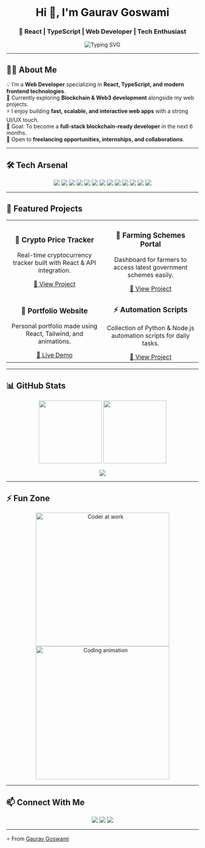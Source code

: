 <!-- Header with cool typing effect -->
<h1 align="center">Hi 👋, I'm Gaurav Goswami</h1>
<h3 align="center">🚀 React | TypeScript | Web Developer | Tech Enthusiast</h3>

<p align="center">
  <img src="https://readme-typing-svg.herokuapp.com?font=Fira+Code&size=22&pause=1000&color=0EF7D3&center=true&vCenter=true&width=600&lines=Frontend+Developer;React+%26+TypeScript+Specialist;Open+Source+Contributor;Building+Modern+Web+Applications" alt="Typing SVG" />
</p>

---

## 👨‍💻 About Me  
💡 I’m a **Web Developer** specializing in **React, TypeScript, and modern frontend technologies**.  
🌱 Currently exploring **Blockchain & Web3 development** alongside my web projects.  
⚡ I enjoy building **fast, scalable, and interactive web apps** with a strong UI/UX touch.  
🎯 Goal: To become a **full-stack blockchain-ready developer** in the next 6 months.  
💼 Open to **freelancing opportunities, internships, and collaborations**.  

---

## 🛠️ Tech Arsenal  
<p align="center">
  <!-- Languages -->
  <img src="https://img.shields.io/badge/JavaScript-FFD43B?style=for-the-badge&logo=javascript&logoColor=black" />
  <img src="https://img.shields.io/badge/TypeScript-007ACC?style=for-the-badge&logo=typescript&logoColor=white" />
  <img src="https://img.shields.io/badge/Java-E34F26?style=for-the-badge&logo=openjdk&logoColor=white" />
  
  <!-- Frontend -->
  <img src="https://img.shields.io/badge/React-61DAFB?style=for-the-badge&logo=react&logoColor=black" />
  <img src="https://img.shields.io/badge/Next.js-000000?style=for-the-badge&logo=nextdotjs&logoColor=white" />
  <img src="https://img.shields.io/badge/TailwindCSS-38B2AC?style=for-the-badge&logo=tailwindcss&logoColor=white" />
  
  <!-- Backend -->
  <img src="https://img.shields.io/badge/Node.js-339933?style=for-the-badge&logo=node.js&logoColor=white" />
  <img src="https://img.shields.io/badge/Express-000000?style=for-the-badge&logo=express&logoColor=white" />
  
  <!-- Databases -->
  <img src="https://img.shields.io/badge/MongoDB-4EA94B?style=for-the-badge&logo=mongodb&logoColor=white" />
  <img src="https://img.shields.io/badge/MySQL-005C84?style=for-the-badge&logo=mysql&logoColor=white" />
  
  <!-- Tools -->
  <img src="https://img.shields.io/badge/GitHub-181717?style=for-the-badge&logo=github&logoColor=white" />
  <img src="https://img.shields.io/badge/VSCode-0078D4?style=for-the-badge&logo=visualstudiocode&logoColor=white" />
  <img src="https://img.shields.io/badge/Postman-FF6C37?style=for-the-badge&logo=postman&logoColor=white" />
</p>

---

## 📌 Featured Projects  
<table>
  <tr>
    <td align="center" width="50%">
      <h3>🚀 Crypto Price Tracker</h3>
      <p>Real-time cryptocurrency tracker built with React & API integration.</p>
      <a href="https://github.com/Gaurav775-Git/crypto-tracker">🔗 View Project</a>
    </td>
    <td align="center" width="50%">
      <h3>🌱 Farming Schemes Portal</h3>
      <p>Dashboard for farmers to access latest government schemes easily.</p>
      <a href="https://github.com/Gaurav775-Git/farming-app">🔗 View Project</a>
    </td>
  </tr>
  <tr>
    <td align="center" width="50%">
      <h3>🎨 Portfolio Website</h3>
      <p>Personal portfolio made using React, Tailwind, and animations.</p>
      <a href="https://your-portfolio-link.com">🔗 Live Demo</a>
    </td>
    <td align="center" width="50%">
      <h3>⚡ Automation Scripts</h3>
      <p>Collection of Python & Node.js automation scripts for daily tasks.</p>
      <a href="https://github.com/Gaurav775-Git/automation-scripts">🔗 View Project</a>
    </td>
  </tr>
</table>

---

## 📊 GitHub Stats  
<p align="center">
  <!-- Replace 'Gaurav775-Git' with your actual GitHub username -->
  <img src="https://github-readme-stats.vercel.app/api?username=Gaurav775-Git&show_icons=true&theme=radical" height="165"/>
  <img src="https://streak-stats.demolab.com?user=Gaurav775-Git&theme=radical" height="165"/>
</p>

<p align="center">
  <img src="https://github-readme-stats.vercel.app/api/top-langs/?username=Gaurav775-Git&layout=compact&theme=radical" />
</p>

---

## ⚡ Fun Zone  
<p align="center">
  <img src="https://media.giphy.com/media/3pZipqyo1sqHDfJGtz/giphy.gif" width="350" alt="Coder at work" />
  <img src="https://media.giphy.com/media/L8K62iTDkzGX6/giphy.gif" width="350" alt="Coding animation" />
</p>

---

## 📫 Connect With Me  
<p align="center">
  <a href="https://linkedin.com/in/yourprofile" target="_blank"><img src="https://img.shields.io/badge/LinkedIn-0077B5?style=for-the-badge&logo=linkedin&logoColor=white"/></a>
  <a href="https://twitter.com/yourhandle" target="_blank"><img src="https://img.shields.io/badge/Twitter-1DA1F2?style=for-the-badge&logo=twitter&logoColor=white"/></a>
  <a href="mailto:your@email.com"><img src="https://img.shields.io/badge/Email-D14836?style=for-the-badge&logo=gmail&logoColor=white"/></a>
</p>

---

⭐️ From [Gaurav Goswami](https://github.com/Gaurav775-Git)
